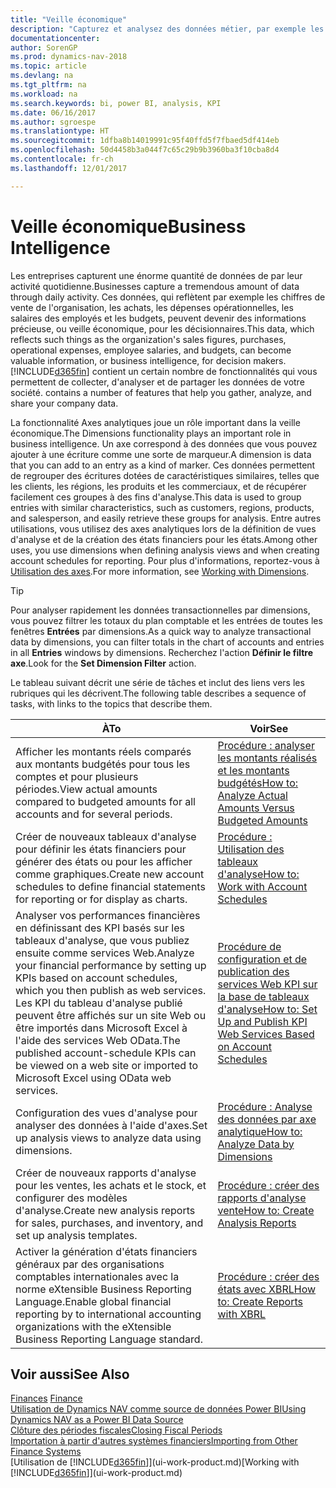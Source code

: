 ```yaml
---
title: "Veille économique"
description: "Capturez et analysez des données métier, par exemple les chiffres de vente de l'organisation, les achats, les dépenses opérationnelles, les salaires des employés et les budgets, peuvent être des informations précieuses, pour la veille économique ou pour les décisionnaires."
documentationcenter: 
author: SorenGP
ms.prod: dynamics-nav-2018
ms.topic: article
ms.devlang: na
ms.tgt_pltfrm: na
ms.workload: na
ms.search.keywords: bi, power BI, analysis, KPI
ms.date: 06/16/2017
ms.author: sgroespe
ms.translationtype: HT
ms.sourcegitcommit: 1dfba8b14019991c95f40ffd5f7fbaed5df414eb
ms.openlocfilehash: 50d4458b3a044f7c65c29b9b3960ba3f10cba8d4
ms.contentlocale: fr-ch
ms.lasthandoff: 12/01/2017

---
```

# <a name="business-intelligence"></a><span data-ttu-id="92a08-103">Veille économique</span><span class="sxs-lookup"><span data-stu-id="92a08-103">Business Intelligence</span></span>
<span data-ttu-id="92a08-104">Les entreprises capturent une énorme quantité de données de par leur activité quotidienne.</span><span class="sxs-lookup"><span data-stu-id="92a08-104">Businesses capture a tremendous amount of data through daily activity.</span></span> <span data-ttu-id="92a08-105">Ces données, qui reflètent par exemple les chiffres de vente de l'organisation, les achats, les dépenses opérationnelles, les salaires des employés et les budgets, peuvent devenir des informations précieuse, ou veille économique, pour les décisionnaires.</span><span class="sxs-lookup"><span data-stu-id="92a08-105">This data, which reflects such things as the organization's sales figures, purchases, operational expenses, employee salaries, and budgets, can become valuable information, or business intelligence, for decision makers.</span></span> [!INCLUDE[d365fin](includes/d365fin_md.md)]<span data-ttu-id="92a08-106"> contient un certain nombre de fonctionnalités qui vous permettent de collecter, d'analyser et de partager les données de votre société.</span><span class="sxs-lookup"><span data-stu-id="92a08-106"> contains a number of features that help you gather, analyze, and share your company data.</span></span>

<span data-ttu-id="92a08-107">La fonctionnalité Axes analytiques joue un rôle important dans la veille économique.</span><span class="sxs-lookup"><span data-stu-id="92a08-107">The Dimensions functionality plays an important role in business intelligence.</span></span> <span data-ttu-id="92a08-108">Un axe correspond à des données que vous pouvez ajouter à une écriture comme une sorte de marqueur.</span><span class="sxs-lookup"><span data-stu-id="92a08-108">A dimension is data that you can add to an entry as a kind of marker.</span></span> <span data-ttu-id="92a08-109">Ces données permettent de regrouper des écritures dotées de caractéristiques similaires, telles que les clients, les régions, les produits et les commerciaux, et de récupérer facilement ces groupes à des fins d'analyse.</span><span class="sxs-lookup"><span data-stu-id="92a08-109">This data is used to group entries with similar characteristics, such as customers, regions, products, and salesperson, and easily retrieve these groups for analysis.</span></span> <span data-ttu-id="92a08-110">Entre autres utilisations, vous utilisez des axes analytiques lors de la définition de vues d'analyse et de la création des états financiers pour les états.</span><span class="sxs-lookup"><span data-stu-id="92a08-110">Among other uses, you use dimensions  when defining analysis views and when creating account schedules for reporting.</span></span> <span data-ttu-id="92a08-111">Pour plus d'informations, reportez-vous à [Utilisation des axes](finance-dimensions.md).</span><span class="sxs-lookup"><span data-stu-id="92a08-111">For more information, see [Working with Dimensions](finance-dimensions.md).</span></span>

> [!TIP]
> <span data-ttu-id="92a08-112">Pour analyser rapidement les données transactionnelles par dimensions, vous pouvez filtrer les totaux du plan comptable et les entrées de toutes les fenêtres **Entrées** par dimensions.</span><span class="sxs-lookup"><span data-stu-id="92a08-112">As a quick way to analyze transactional data by dimensions, you can filter totals in the chart of accounts and entries in all **Entries** windows by dimensions.</span></span> <span data-ttu-id="92a08-113">Recherchez l'action **Définir le filtre axe**.</span><span class="sxs-lookup"><span data-stu-id="92a08-113">Look for the **Set Dimension Filter** action.</span></span>  

<span data-ttu-id="92a08-114">Le tableau suivant décrit une série de tâches et inclut des liens vers les rubriques qui les décrivent.</span><span class="sxs-lookup"><span data-stu-id="92a08-114">The following table describes a sequence of tasks, with links to the topics that describe them.</span></span>  

| <span data-ttu-id="92a08-115">À</span><span class="sxs-lookup"><span data-stu-id="92a08-115">To</span></span> | <span data-ttu-id="92a08-116">Voir</span><span class="sxs-lookup"><span data-stu-id="92a08-116">See</span></span> |
| --- | --- |
|<span data-ttu-id="92a08-117">Afficher les montants réels comparés aux montants budgétés pour tous les comptes et pour plusieurs périodes.</span><span class="sxs-lookup"><span data-stu-id="92a08-117">View actual amounts compared to budgeted amounts for all accounts and for several periods.</span></span>|[<span data-ttu-id="92a08-118">Procédure : analyser les montants réalisés et les montants budgétés</span><span class="sxs-lookup"><span data-stu-id="92a08-118">How to: Analyze Actual Amounts Versus Budgeted Amounts</span></span>](bi-how-analyze-actual-versus-budget.md)|
|<span data-ttu-id="92a08-119">Créer de nouveaux tableaux d'analyse pour définir les états financiers pour générer des états ou pour les afficher comme graphiques.</span><span class="sxs-lookup"><span data-stu-id="92a08-119">Create new account schedules to define financial statements for reporting or for display as charts.</span></span>|[<span data-ttu-id="92a08-120">Procédure : Utilisation des tableaux d'analyse</span><span class="sxs-lookup"><span data-stu-id="92a08-120">How to: Work with Account Schedules</span></span>](bi-how-work-account-schedule.md)|
|<span data-ttu-id="92a08-121">Analyser vos performances financières en définissant des KPI basés sur les tableaux d'analyse, que vous publiez ensuite comme services Web.</span><span class="sxs-lookup"><span data-stu-id="92a08-121">Analyze your financial performance by setting up KPIs based on account schedules, which you then publish as web services.</span></span> <span data-ttu-id="92a08-122">Les KPI du tableau d'analyse publié peuvent être affichés sur un site Web ou être importés dans Microsoft Excel à l'aide des services Web OData.</span><span class="sxs-lookup"><span data-stu-id="92a08-122">The published account-schedule KPIs can be viewed on a web site or imported to Microsoft Excel using OData web services.</span></span>|[<span data-ttu-id="92a08-123">Procédure de configuration et de publication des services Web KPI sur la base de tableaux d'analyse</span><span class="sxs-lookup"><span data-stu-id="92a08-123">How to: Set Up and Publish KPI Web Services Based on Account Schedules</span></span>](bi-how-to-set-up-and-publish-kpi-web-services-based-on-account-schedules.md)|
|<span data-ttu-id="92a08-124">Configuration des vues d'analyse pour analyser des données à l'aide d'axes.</span><span class="sxs-lookup"><span data-stu-id="92a08-124">Set up analysis views to analyze data using dimensions.</span></span>|[<span data-ttu-id="92a08-125">Procédure : Analyse des données par axe analytique</span><span class="sxs-lookup"><span data-stu-id="92a08-125">How to: Analyze Data by Dimensions</span></span>](bi-how-analyze-data-dimension.md)|
|<span data-ttu-id="92a08-126">Créer de nouveaux rapports d'analyse pour les ventes, les achats et le stock, et configurer des modèles d'analyse.</span><span class="sxs-lookup"><span data-stu-id="92a08-126">Create new analysis reports for sales, purchases, and inventory, and set up analysis templates.</span></span>|[<span data-ttu-id="92a08-127">Procédure : créer des rapports d'analyse vente</span><span class="sxs-lookup"><span data-stu-id="92a08-127">How to: Create Analysis Reports</span></span>](bi-how-create-analysis-views-reports.md)|
|<span data-ttu-id="92a08-128">Activer la génération d'états financiers généraux par des organisations comptables internationales avec la norme eXtensible Business Reporting Language.</span><span class="sxs-lookup"><span data-stu-id="92a08-128">Enable global financial reporting by to international accounting organizations with the eXtensible Business Reporting Language standard.</span></span>|[<span data-ttu-id="92a08-129">Procédure : créer des états avec XBRL</span><span class="sxs-lookup"><span data-stu-id="92a08-129">How to: Create Reports with XBRL</span></span>](bi-create-reports-with-xbrl.md)|

## <a name="see-also"></a><span data-ttu-id="92a08-130">Voir aussi</span><span class="sxs-lookup"><span data-stu-id="92a08-130">See Also</span></span>
<span data-ttu-id="92a08-131">[Finances](finance.md)  </span><span class="sxs-lookup"><span data-stu-id="92a08-131">[Finance](finance.md)  </span></span>  
[<span data-ttu-id="92a08-132">Utilisation de Dynamics NAV comme source de données Power BI</span><span class="sxs-lookup"><span data-stu-id="92a08-132">Using Dynamics NAV as a Power BI Data Source</span></span>](across-how-use-financials-data-source-powerbi.md)  
[<span data-ttu-id="92a08-133">Clôture des périodes fiscales</span><span class="sxs-lookup"><span data-stu-id="92a08-133">Closing Fiscal Periods</span></span>](year-close-years-periods.md)  
[<span data-ttu-id="92a08-134">Importation à partir d'autres systèmes financiers</span><span class="sxs-lookup"><span data-stu-id="92a08-134">Importing from Other Finance Systems</span></span>](upload-data.md)  
<span data-ttu-id="92a08-135">[Utilisation de [!INCLUDE[d365fin](includes/d365fin_md.md)]](ui-work-product.md)</span><span class="sxs-lookup"><span data-stu-id="92a08-135">[Working with [!INCLUDE[d365fin](includes/d365fin_md.md)]](ui-work-product.md)</span></span>

